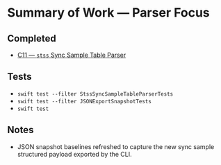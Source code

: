 # Summary of Work — Parser Focus

## Completed

- [C11 — `stss` Sync Sample Table Parser](../TASK_ARCHIVE/115_C11_stss_Sync_Sample_Table/Summary_of_Work.md)

## Tests

- `swift test --filter StssSyncSampleTableParserTests`
- `swift test --filter JSONExportSnapshotTests`
- `swift test`

## Notes

- JSON snapshot baselines refreshed to capture the new sync sample structured payload exported by the CLI.
